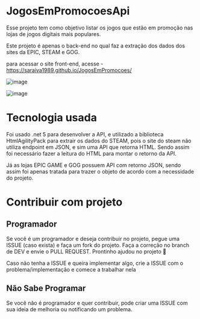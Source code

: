 # JogosEmPromocoesApi

Esse projeto tem como objetivo listar os jogos que estão em promoção nas lojas de jogos digitais mais populares.

Este projeto é apenas o back-end no qual faz a extração dos dados dos sites da EPIC, STEAM e GOG.

para acessar o site front-end, acesse - https://saraiva1989.github.io/JogosEmPromocoes/

![image](https://user-images.githubusercontent.com/40599423/141598821-46bd35a9-cc4a-4162-942a-6bada88d4ad4.png)

![image](https://user-images.githubusercontent.com/40599423/141598888-6e4aaa5f-5adb-4a0e-b0bf-1d2a9d1dd0fc.png)


# Tecnologia usada

Foi usado .net 5 para desenvolver a API, e utilizado a biblioteca HtmlAgilityPack para extrair os dados do STEAM, pois o site do steam não utiliza endpoint em JSON, e sim uma API que retorna HTML. Sendo assim foi necessário fazer a leitura do HTML para montar o retorno da API.

Já as lojas EPIC GAME e GOG possuem API com retorno JSON, sendo assim foi apenas tratada para trazer o objeto de acordo com a necessidade do projeto.

# Contribuir com projeto

## Programador
Se você é um programador e deseja contribuir no projeto, pegue uma ISSUE (caso exista) e faça um fork do projeto. Faça a correção no branch de DEV e envie o PULL REQUEST. Prontinho ajudou no projeto 🦖

Caso não tenha a ISSUE e queira implementar algo, crie a ISSUE com o problema/implementação e comece a trabalhar nela



## Não Sabe Programar
Se você não é programador e quer contribuir, pode criar uma ISSUE com sua ideia de melhoria ou notificando um problema.

